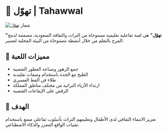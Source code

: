 # 🌸 تهوّل | Tahawwal
![شعار تهوّل](assets/GxYsTw5W0AAfqUF.jpeg)

**"تهوّل"** هي لعبة تفاعلية تعليمية مستوحاة من التراث والثقافة السعودية، مصممة لدمج المرح بالتعلم من خلال أنشطة مستوحاة من البيئة المحلية لعسير.

## 🧩 مميزات اللعبة

- جمع الزهور وصناعة العطور الشعبية
- الطبخ مع الجدة باستخدام وصفات تقليدية
- طلاء فن القط العسيري
- ارتداء الأزياء التراثية من مختلف مناطق المملكة
- الرقص على الإيقاعات الشعبية

## 🎯 الهدف

تعزيز الانتماء الثقافي لدى الأطفال وتعليمهم التراث بأسلوب تفاعلي ممتع باستخدام تقنيات الواقع المعزز والذكاء الاصطناعي.



